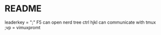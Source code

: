 README
==============

leaderkey = ";"
F5 can open nerd tree
ctrl hjkl can communicate with tmux
;vp  = vimuxpromt
